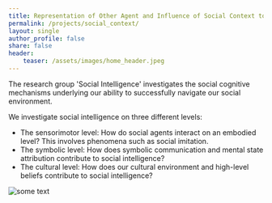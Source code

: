 ```yaml
---
title: Representation of Other Agent and Influence of Social Context to Cognition and Behaviour
permalink: /projects/social_context/
layout: single
author_profile: false
share: false
header:
    teaser: /assets/images/home_header.jpeg
---
```


The research group 'Social Intelligence' investigates the social cognitive mechanisms underlying our ability to successfully navigate our social environment.

We investigate social intelligence on three different levels:

* The sensorimotor level: How do social agents interact on an embodied level? This involves phenomena such as social imitation.
* The symbolic level: How does symbolic communication and mental state attribution contribute to social intelligence?
* The cultural level: How does our cultural environment and high-level beliefs contribute to social intelligence?


<img src="/assets/images/projects/image.jpg" alt="some text">
